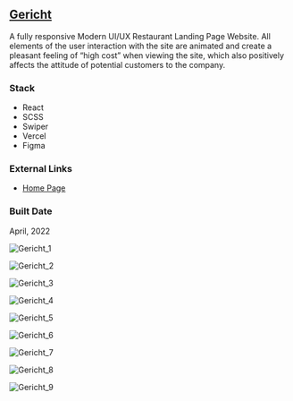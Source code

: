 [Gericht](https://pet-react-gericht-frederlk.vercel.app/)
----------------------------------------------------------------------------------------------------

A fully responsive Modern UI/UX Restaurant Landing Page Website. All elements of the user interaction with the site are animated and create a pleasant feeling of “high cost” when viewing the site, which also positively affects the attitude of potential customers to the company.

### Stack

*   React
*   SCSS
*   Swiper
*   Vercel
*   Figma

### External Links

*   [Home Page](https://pet-react-gericht-frederlk.vercel.app/)

### Built Date

April, 2022

![Gericht_1](https://firebasestorage.googleapis.com/v0/b/petrinich-sergey----portfolio.appspot.com/o/PET_Gericht%2FGericht_1.jpg?alt=media&token=4cf78c0d-e627-4bcc-bbbc-878c5dad768b)

![Gericht_2](https://firebasestorage.googleapis.com/v0/b/petrinich-sergey----portfolio.appspot.com/o/PET_Gericht%2FGericht_2.jpg?alt=media&token=e67d1f35-3456-4450-9d8c-4f6861b755da)

![Gericht_3](https://firebasestorage.googleapis.com/v0/b/petrinich-sergey----portfolio.appspot.com/o/PET_Gericht%2FGericht_3.jpg?alt=media&token=9b1f550f-9e27-4311-b1e3-2e397fbf5278)

![Gericht_4](https://firebasestorage.googleapis.com/v0/b/petrinich-sergey----portfolio.appspot.com/o/PET_Gericht%2FGericht_4.jpg?alt=media&token=d83f9411-bce5-47e3-bdca-849703480050)

![Gericht_5](https://firebasestorage.googleapis.com/v0/b/petrinich-sergey----portfolio.appspot.com/o/PET_Gericht%2FGericht_5.jpg?alt=media&token=cefc8a71-07ff-4fa7-b4a9-d44c9edbeac4)

![Gericht_6](https://firebasestorage.googleapis.com/v0/b/petrinich-sergey----portfolio.appspot.com/o/PET_Gericht%2FGericht_6.jpg?alt=media&token=03278cfc-e821-427a-a448-ad8bcd63eb65)

![Gericht_7](https://firebasestorage.googleapis.com/v0/b/petrinich-sergey----portfolio.appspot.com/o/PET_Gericht%2FGericht_7.jpg?alt=media&token=96edf285-971b-418f-ae8c-f8893c9b4733)

![Gericht_8](https://firebasestorage.googleapis.com/v0/b/petrinich-sergey----portfolio.appspot.com/o/PET_Gericht%2FGericht_8.jpg?alt=media&token=d1fdb12f-bda7-4576-9e0f-270dc67c52be)

![Gericht_9](https://firebasestorage.googleapis.com/v0/b/petrinich-sergey----portfolio.appspot.com/o/PET_Gericht%2FGericht_9.jpg?alt=media&token=10575034-e791-4683-94e3-80b3f598b26a)
